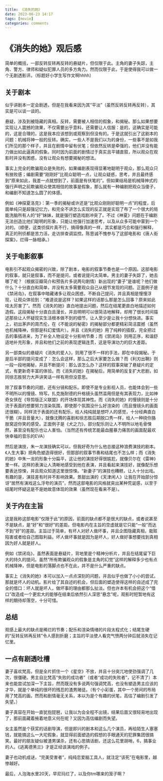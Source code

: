 ```yaml
---
title: 《消失的她》
date: 2023-06-23 14:17
tags: [movie]
categories: comments
---
```

# 《消失的她》观后感
简单的概括，一部反转反转再反转的悬疑片，但仅限于此。主角的妻子失踪，主角、警方、律师和疑似犯罪人员的多方角力。然而仅限于此，于是使得我可以做一个无剧透影评。（标题好小学生写作文啊hhhh）
<!-- more -->
## 关于剧本
似乎讲剧本一定会剧透，但是在我看来因为其“平淡”（虽然反转反转再反转），其实是可以谈一谈的。

悬疑，涉及到被隐藏的真相。反转，需要被人相信的假象，和揭秘。那么如果想要实现让人震撼的效果，不仅需要出乎意料，还需要让人信服：是的，这确实是可能的，这是合理的，这是我本应该想到或观察到但没有的。于是这就引出了这剧本的问题：机械将神一般的反转。确实，一些人不是我们以为的身份，一些事不是如我们所见的那个样子，并且在剧情中留有伏笔；但依然反转是牵强的，他们并没有能力做出如此逼真的假象。同时因为前面的剧情过于真实且平铺直叙，所以观众在观影时并没有困惑，没有让观众有想要揭秘的想法。

事实上完全的欺骗观众是失败的，如果编剧表现得显著地聪明于观众，那么观众只有挫败感；编剧需要“刚刚好”比观众聪明一点，让观众疑惑，思考，并且最终感到“原来如此，我差一点就想到了，前面是有伏笔的”。但如果结局是机械降神式的强行声明之前欺骗观众使其相信的故事是假象，那么就有一种编剧把观众当傻子，和编剧不知道怎么圆了的体感。

例如《神探夏洛克》：第一季的揭秘或许还是“比观众刚刚好聪明一点”的程度，后面单纯只是超强记忆力，和完全不讲怎么实现的反正就是实现了布了一个很大的局能洗脑所有人的“好”妹妹，就是强行塑造戏剧冲突了。不过《神夏》问题在于编剧无法创造比他们聪明的形象，只能让他强行加速思考，以及从众多可能中蒙到一个对的。（顺便，这类侦探片真不行，搞得像真的一样，其实都是巧合和强行解释，真正的刑侦都是苦力活，走访排查调监控。陈思诚不愧参与了这部电影和《唐人街探案》，烂得一脉相承。）

## 关于电影叙事
电影引不起观众揭密的兴致，除了剧本，电影的叙事节奏也是一个原因。这部电影的叙事，就只是叙事，而不是提问，或者说提问太简单。男主的妻子失踪了，她去哪了呢？（根据豆瓣简介和预告片多说两句剧情）新出现的“妻子”是谁呢？他们做什么？十分直白和简单，并没有太多需要观众自己从细节发现的问题。正面例子是《禁闭岛》，在叙事中暗藏诸多让观众困惑，不断自己提问，并且真相是慢慢浮现，让观众体验到：“难道说是这样？如果这样的话那么那是怎么回事？原来如此哇太厉害了”。然而《消失的她》直白地提出问题，然后在结尾更直白地描述如何造假。这段揭秘十分直白且漫长，并且明明可以很简洁地解释，却用了很长时间描述那些让人怀疑现实生活根本做不到的细节，让人至少是让我十分想快进。事实上，初出茅庐的周杰伦，在《不能说的秘密》的揭秘部分都更精彩简洁震撼（虽然也机械降神，但那是科幻爱情片）。并且《消失的她》用了纯粹的插叙，完全把过去的事插进来，为了补全人物设定十分影响节奏；而《禁闭岛》则用正序，和谐舒适地补充形象，并且和他们之前的表现逻辑连贯，这是导演功力的巨大差距。 

另一部类似的悬疑片《消失的爱人》，则用了很不一样的手法，即在中段揭秘。于是后半部的提问变成了：怎么会这样，那么之后大家要怎么做？而《利刃出鞘》则一段一段地揭秘，并且不断提问：那么该怎么办？这样的叙事突破了悬疑片的定式，有更新奇丰富的体验。而《消失的她》在揭秘后，用简单的反复扩大悲剧，如同徐志胜努力大声讲笑话一样有用但没意思。

除了叙事节奏的问题，还有分镜和配乐。即使不是专业影视人员，也能体会到一些不明所以的慢镜、特写。扎克施耐德的升格镜头虽然滥用但是有其表现力，比如神奇女侠在《导剪版正义联盟》的开场体现其神性。而《消失的她》的慢镜则是十分流于表面的想要努力渲染氛围，即使那个氛围没什么好渲染的（而且慢镜头的画面还很糊）。同样流于表面的还有配乐，给人纯纯就是想吓人的感觉，十分经典直白干脆（并且音量大），就像沈腾的喜剧和徐志胜后期脱口秀一样，给人一种挠你胳肢窝逗你笑的感受。正面例子是《犬之力》，部分配乐则让人不明所以地毛骨悚然，甚至没有配乐也让人害怕。（当然还有传统艺能最血腥暴力痛苦的画面配最欢快幸福的音乐的EVA）

然后是演技，朱一龙演技确实可以，但我好奇为什么他总接这种浪费演技的剧本。《人生大事》把角色塑造得很好，但那部的叙事节奏和结尾也不怎么样；而《消失的她》中朱一龙的形象十分扁平，这让他的演技好得很尴尬，就像贝尔在《雷神》里一样。这样的表演让人清晰地感受到他在表演，并且看起来演技好，就像配乐想要表达惊悚，并且观众知道这里很惊悚。“新妻子”的演技也糟糕，让人十分出戏。有趣的是，演技差有时并不影响效果。景甜出演的《天津闲人》让我在开始部分惊讶“居然有演戏这么浮夸的演员”，然而这部电影的风格就突出某种荒诞感，以至于结尾时怀疑这是不是她故意体现的效果（虽然现在看来不是）。
## 关于内在主旨
这是我称这部电影“仅限于此”的原因，前面的缺点都不是很大的缺点，或者说甚至不是缺点，是“好”和“很好”的差距。但电影内在主旨的空虚就是它只能“一般”而达不到“好”的差距。主旨过于简单，有坏人对好人做坏事，并且企图隐藏真相，栽赃陷害或者给自己图取利益。坏人做坏事就是因为是坏人，好人做好事想要找到真相因为好人就是好人。

例如《禁闭岛》，虽然表面是悬疑片，背地里是个精神分析片，并且在结尾留下巨大的持久的提问。虽然“所有欺骗观众的假象是主角的幻觉”这样的解释多少也有点机械降神，但是电影的落脚点也不在此，并不是什么严重的缺点。

事实上《消失的她》本可以加入一点点深刻的问题，并且似乎也做了小小的尝试，那就是坏人的动机。影片给了其自述的机会，但后面的塑造使得这样的自述成了完全的借口：坏人就是坏人，做坏事的理由都那么扯淡。但也许本有机会把这个“借口”改造成一个更宏大的能够在结束后依然引人深思“悬念”呢，观影时短暂地有这样的期待却落空，十分可惜。

## 总结
观感上最大的缺点是稀烂的节奏；配乐和渲染情绪的片段太程式化；结尾生硬的“反转反转再反转”令人感到折磨；主旨的平淡使人看完气愤两分钟后就消失在记忆里。
## 一点有剧透吐槽
妻子喜欢梵高，但是全片抓住一个《星空》不放，并且十分突兀地使劲强调了几次，很僵硬。男主自比梵高“失败的成功者”（或者“成功的失败者”，记不清了）本来也能尝试加深一下主旨，然而既没有多说两句强调梵高，也没有塑造男主应该的才华，就是个单纯的很坏的残忍的渣男赌徒。（有个小彩蛋，其中一个房间的布局用了梵高的画，然而和剧情毫无关系，本以为是个有趣的伏笔，高估了编剧引发了失望。）

妻子真容在开始一直犹抱琵琶，让我以为会全程不出镜，结果后面又很轻易地出现了，那前面藏着掖着地意义何在呢？又因为高估编剧而失望。

女主虽然是个获奖的话剧导演，但是即兴的剧本和这么几个演员，再给陌生人塞塞钱，就能搞这么一大坨假象，就显得前面塑造的假想的手眼通天的犯罪集团很搞笑。最好的朋友疑似被渣男谋杀，还有心思搞话剧，还这么花里胡哨，6，搞事业的人。《逃离德黑兰》才是正经该演戏的例子。

妻子也动机成谜，“完美受害者”，纯纯恋爱脑工具人，就注定“该死”在电影里，越惨越好。

最后，人泡海水里20天，早尼玛烂了，以及你tm哪来的笼子啊？
